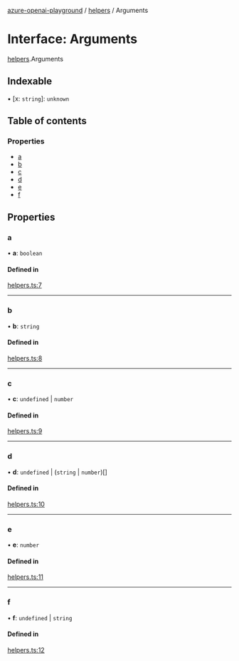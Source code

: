 [azure-openai-playground](../README.md) / [helpers](../modules/helpers.md) / Arguments

# Interface: Arguments

[helpers](../modules/helpers.md).Arguments

## Indexable

▪ [x: `string`]: `unknown`

## Table of contents

### Properties

- [a](helpers.Arguments.md#a)
- [b](helpers.Arguments.md#b)
- [c](helpers.Arguments.md#c)
- [d](helpers.Arguments.md#d)
- [e](helpers.Arguments.md#e)
- [f](helpers.Arguments.md#f)

## Properties

### a

• **a**: `boolean`

#### Defined in

[helpers.ts:7](https://github.com/CU-CommunityApps/ct-azure-openai-playground/blob/fc40831/src/lib/helpers.ts#L7)

___

### b

• **b**: `string`

#### Defined in

[helpers.ts:8](https://github.com/CU-CommunityApps/ct-azure-openai-playground/blob/fc40831/src/lib/helpers.ts#L8)

___

### c

• **c**: `undefined` \| `number`

#### Defined in

[helpers.ts:9](https://github.com/CU-CommunityApps/ct-azure-openai-playground/blob/fc40831/src/lib/helpers.ts#L9)

___

### d

• **d**: `undefined` \| (`string` \| `number`)[]

#### Defined in

[helpers.ts:10](https://github.com/CU-CommunityApps/ct-azure-openai-playground/blob/fc40831/src/lib/helpers.ts#L10)

___

### e

• **e**: `number`

#### Defined in

[helpers.ts:11](https://github.com/CU-CommunityApps/ct-azure-openai-playground/blob/fc40831/src/lib/helpers.ts#L11)

___

### f

• **f**: `undefined` \| `string`

#### Defined in

[helpers.ts:12](https://github.com/CU-CommunityApps/ct-azure-openai-playground/blob/fc40831/src/lib/helpers.ts#L12)
